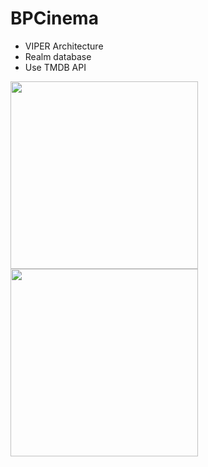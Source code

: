 # BPCinema
- VIPER Architecture
- Realm database
- Use TMDB API

<img src="https://github.com/Annitas/BPCinema/assets/39757257/805e55ca-3218-4958-a9bc-c079fab67fc5" width="300">

<img src="https://github.com/Annitas/BPCinema/assets/39757257/f8088f07-aef6-407a-a89a-4acb0b6963bf" width="300">
